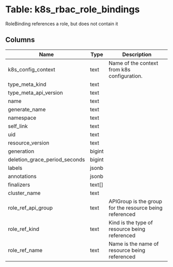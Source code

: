 
# Table: k8s_rbac_role_bindings
RoleBinding references a role, but does not contain it
## Columns
| Name        | Type           | Description  |
| ------------- | ------------- | -----  |
|k8s_config_context|text|Name of the context from k8s configuration.|
|type_meta_kind|text||
|type_meta_api_version|text||
|name|text||
|generate_name|text||
|namespace|text||
|self_link|text||
|uid|text||
|resource_version|text||
|generation|bigint||
|deletion_grace_period_seconds|bigint||
|labels|jsonb||
|annotations|jsonb||
|finalizers|text[]||
|cluster_name|text||
|role_ref_api_group|text|APIGroup is the group for the resource being referenced|
|role_ref_kind|text|Kind is the type of resource being referenced|
|role_ref_name|text|Name is the name of resource being referenced|
